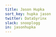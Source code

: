 ```yaml
---
title: Jason Hupka
sort_key: hupka jason
twitter: DataSyrinx
slack: snooplogg
in: jasonhupka
---
```


